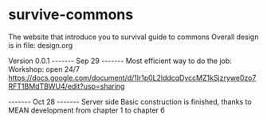 # survive-commons
The website that introduce you to survival guide to commons
Overall design is in file: design.org

Version
0.0.1
------- Sep 29 -------
Most efficient way to do the job: 
Workshop: open 24/7
https://docs.google.com/document/d/1lr1p0L2lddcqDyccMZ1kSjzrywe0zo7RFT1BMdTBWU4/edit?usp=sharing

------- Oct 28 -------
Server side Basic construction is finished, thanks to MEAN development from chapter 1 to chapter 6
